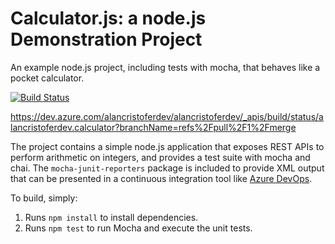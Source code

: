 Calculator.js: a node.js Demonstration Project
==============================================
An example node.js project, including tests with mocha, that behaves like
a pocket calculator.

[![Build Status](https://dev.azure.com/alancristoferdev/alancristoferdev/_apis/build/status/alancristoferdev.calculator?branchName=refs%2Fpull%2F1%2Fmerge)](https://dev.azure.com/alancristoferdev/alancristoferdev/_build/latest?definitionId=1&branchName=refs%2Fpull%2F1%2Fmerge)

https://dev.azure.com/alancristoferdev/alancristoferdev/_apis/build/status/alancristoferdev.calculator?branchName=refs%2Fpull%2F1%2Fmerge

The project contains a simple node.js application that exposes REST APIs
to perform arithmetic on integers, and provides a test suite with mocha
and chai.  The `mocha-junit-reporters` package is included to provide XML
output that can be presented in a continuous integration tool like
[Azure DevOps](https://azure.com/devops).

To build, simply:

1. Runs `npm install` to install dependencies.
2. Runs `npm test` to run Mocha and execute the unit tests.

